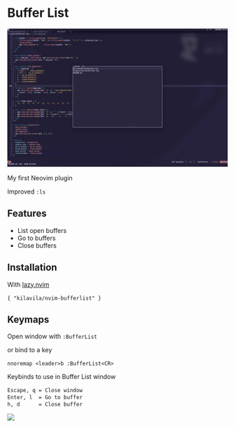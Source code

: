 # Buffer List

<img src="./nvim-bufferlist.jpg" />

My first Neovim plugin

Improved `:ls`

## Features
- List open buffers
- Go to buffers
- Close buffers

## Installation
With [lazy.nvim](https://github.com/folke/lazy.nvim)
```
{ "kilavila/nvim-bufferlist" }
```

## Keymaps
Open window with `:BufferList`

or bind to a key
```
nnoremap <leader>b :BufferList<CR>
```

Keybinds to use in Buffer List window
```
Escape, q = Close window
Enter, l  = Go to buffer
h, d      = Close buffer
```

<a href="https://dotfyle.com/plugins/kilavila/nvim-bufferlist">
	<img src="https://dotfyle.com/plugins/kilavila/nvim-bufferlist/shield?style=flat" />
</a>

